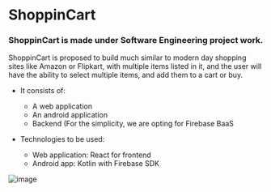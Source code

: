 # ShoppinCart

### ShoppinCart is made under Software Engineering project work. 

ShoppinCart is proposed to build much similar to modern day shopping sites like Amazon or Flipkart, with multiple items listed in it, and the user will have the ability to select multiple items, and add them to a cart or buy.

- It consists of: 
  - A web application
  - An android application
  - Backend (For the simplicity, we are opting for Firebase BaaS


- Technologies to be used:
  - Web application: React for frontend
  - Android app: Kotlin with Firebase SDK
  

![image](https://user-images.githubusercontent.com/75999921/189825573-53220639-9d12-4aec-960b-c7c2dc98cdb4.png)

